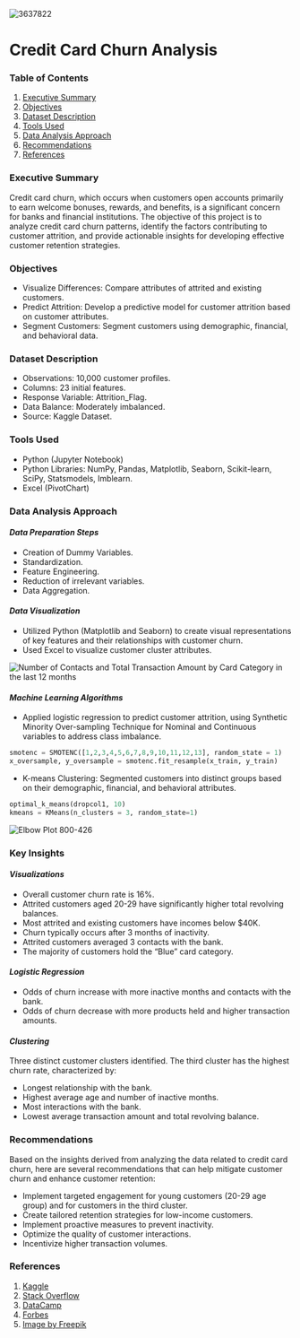 ![3637822](https://github.com/QuantAna21/Credit-Card-Churn-Analysis/assets/171746795/3f855eee-fff6-4e2d-b928-e08dafd24664)

# Credit Card Churn Analysis

### Table of Contents
1. [Executive Summary](#executive-summary)
2. [Objectives](#objectives)
3. [Dataset Description](#dataset-description)
4. [Tools Used](#tools-used)
5. [Data Analysis Approach](#data-analysis-approach)
6. [Recommendations](#recommendations)
7. [References](#references)

### Executive Summary
Credit card churn, which occurs when customers open accounts primarily to earn welcome bonuses, rewards, and benefits, is a significant concern for banks and financial institutions. The objective of this project is to analyze credit card churn patterns, identify the factors contributing to customer attrition, and provide actionable insights for developing effective customer retention strategies.

### Objectives
- Visualize Differences: Compare attributes of attrited and existing customers.
- Predict Attrition: Develop a predictive model for customer attrition based on customer attributes.
- Segment Customers: Segment customers using demographic, financial, and behavioral data.

### Dataset Description
- Observations: 10,000 customer profiles.
- Columns: 23 initial features.
- Response Variable: Attrition_Flag.
- Data Balance: Moderately imbalanced.
- Source: Kaggle Dataset.

### Tools Used
- Python (Jupyter Notebook)
- Python Libraries: NumPy, Pandas, Matplotlib, Seaborn, Scikit-learn, SciPy, Statsmodels, Imblearn.
- Excel (PivotChart)

### Data Analysis Approach
#### *Data Preparation Steps*
- Creation of Dummy Variables.
- Standardization.
- Feature Engineering.
- Reduction of irrelevant variables.
- Data Aggregation.

#### *Data Visualization*
- Utilized Python (Matplotlib and Seaborn) to create visual representations of key features and their relationships with customer churn.
- Used Excel to visualize customer cluster attributes.

![Number of Contacts and Total Transaction Amount by Card Category in the last 12 months](https://github.com/QuantAna21/Credit-Card-Churn-Analysis/assets/171746795/d7748ea9-644b-4020-8e77-a2aaf5de236d)

#### *Machine Learning Algorithms*
-	Applied logistic regression to predict customer attrition, using Synthetic Minority Over-sampling Technique for Nominal and Continuous variables to address class imbalance.
```Python
smotenc = SMOTENC([1,2,3,4,5,6,7,8,9,10,11,12,13], random_state = 1)
x_oversample, y_oversample = smotenc.fit_resample(x_train, y_train)
```
-	K-means Clustering: Segmented customers into distinct groups based on their demographic, financial, and behavioral attributes.
```Python
optimal_k_means(dropcol1, 10)
kmeans = KMeans(n_clusters = 3, random_state=1)
```
![Elbow Plot 800-426](https://github.com/QuantAna21/Credit-Card-Churn-Analysis/assets/171746795/6a47cc1b-dac2-4b2d-9cf5-a52d834a945c)

### Key Insights
#### *Visualizations*
- Overall customer churn rate is 16%.
- Attrited customers aged 20-29 have significantly higher total revolving balances.
- Most attrited and existing customers have incomes below $40K.
- Churn typically occurs after 3 months of inactivity.
- Attrited customers averaged 3 contacts with the bank.
- The majority of customers hold the “Blue” card category.

#### *Logistic Regression*
- Odds of churn increase with more inactive months and contacts with the bank.
- Odds of churn decrease with more products held and higher transaction amounts.

#### *Clustering*
Three distinct customer clusters identified. The third cluster has the highest churn rate, characterized by:
- Longest relationship with the bank.
- Highest average age and number of inactive months.
- Most interactions with the bank.
- Lowest average transaction amount and total revolving balance.
  
### Recommendations
Based on the insights derived from analyzing the data related to credit card churn, here are several recommendations that can help mitigate customer churn and enhance customer retention:
- Implement targeted engagement for young customers (20-29 age group) and for customers in the third cluster.
- Create tailored retention strategies for low-income customers.
- Implement proactive measures to prevent inactivity.
- Optimize the quality of customer interactions.
- Incentivize higher transaction volumes.

### References
1. [Kaggle](https://www.kaggle.com/datasets/sakshigoyal7/credit-card-customers)
2. [Stack Overflow](https://stackoverflow.com/)
3. [DataCamp](https://www.datacamp.com/)
4. [Forbes](https://www.forbes.com/advisor/credit-cards/what-is-credit-card-churning/)
5. [Image by Freepik](www.freepik.com)











